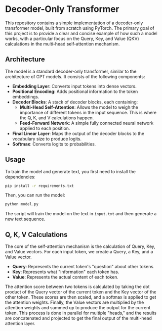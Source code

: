 # Decoder-Only Transformer

This repository contains a simple implementation of a decoder-only transformer model, built from scratch using PyTorch. The primary goal of this project is to provide a clear and concise example of how such a model works, with a particular focus on the Query, Key, and Value (QKV) calculations in the multi-head self-attention mechanism.

## Architecture

The model is a standard decoder-only transformer, similar to the architecture of GPT models. It consists of the following components:

- **Embedding Layer**: Converts input tokens into dense vectors.
- **Positional Encoding**: Adds positional information to the token embeddings.
- **Decoder Blocks**: A stack of decoder blocks, each containing:
    - **Multi-Head Self-Attention**: Allows the model to weigh the importance of different tokens in the input sequence. This is where the Q, K, and V calculations happen.
    - **Feed-Forward Network**: A simple fully connected neural network applied to each position.
- **Final Linear Layer**: Maps the output of the decoder blocks to the vocabulary size to produce logits.
- **Softmax**: Converts logits to probabilities.

## Usage

To train the model and generate text, you first need to install the dependencies:

```bash
pip install -r requirements.txt
```

Then, you can run the model:

```bash
python model.py
```

The script will train the model on the text in `input.txt` and then generate a new text sequence.

## Q, K, V Calculations

The core of the self-attention mechanism is the calculation of Query, Key, and Value vectors. For each input token, we create a Query, a Key, and a Value vector.

- **Query**: Represents the current token's "question" about other tokens.
- **Key**: Represents what "information" each token has.
- **Value**: Represents the actual content of each token.

The attention score between two tokens is calculated by taking the dot product of the Query vector of the current token and the Key vector of the other token. These scores are then scaled, and a softmax is applied to get the attention weights. Finally, the Value vectors are multiplied by the attention weights and summed up to produce the output for the current token. This process is done in parallel for multiple "heads," and the results are concatenated and projected to get the final output of the multi-head attention layer.
